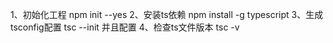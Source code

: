 1、初始化工程   npm init --yes
2、安装ts依赖  npm install -g typescript
3、生成tsconfig配置 tsc --init      并且配置
4、检查ts文件版本   tsc -v



